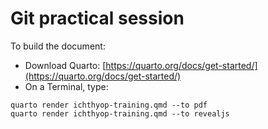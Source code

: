 # Git practical session

To build the document:

- Download Quarto: [https://quarto.org/docs/get-started/](https://quarto.org/docs/get-started/)
- On a Terminal, type:

```
quarto render ichthyop-training.qmd --to pdf
quarto render ichthyop-training.qmd --to revealjs
```